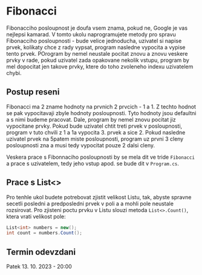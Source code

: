 # Fibonacci
Fibonacciho posloupnost je doufa vsem znama, pokud ne, Google je vas nejlepsi kamarad. V tomto ukolu naprogramujete metody pro spravu Fibonacciho posloupnosti - bude velice jednoducha, uzivatel si napise prvek, kolikaty chce z rady vypsat, program nasledne vypocita a vypise tento prvek. POrogram by nemel neustale pocitat znovu a znovu veskere prvky v rade, pokud uzivatel zada opakovane nekolik vstupu, program by mel dopocitat jen takove prvky, ktere do toho zvoleneho indexu uzivatelem chybi.

## Postup reseni
Fibonacci ma 2 zname hodnoty na prvnich 2 prvcich - 1 a 1. Z techto hodnot se pak vypocitavaji zbyle hodnoty posloupnosti. Tyto hodnoty jsou defaultni a s nimi budeme pracovat. Dale, program by nemel znovu pocitat jiz vypocitane prvky. Pokud bude uzivatel chtit treti prvek v posloupnosti, program v tuto chvili z 1 a 1a vypocita 3. prvek a sice 2. Pokud nasledne uzivatel prvek na 5patem miste posloupnosti, program uz prvni 3 cleny posloupnosti zna a musi tedy vypocitat pouze 2 dalsi cleny.

Veskera prace s Fibonnaciho posloupnosti by se mela dit ve tride `Fibonacci` a prace s uzivatelem, tedy jeho vstup apod. se bude dit v `Program.cs`. 

## Prace s List<>
Pro tenhle ukol budete potrebovat zjistit velikost Listu, tak, abyste spravne secetli posledni a predposledni prvek v poli a a mohli pole neustale rozsirovat. Pro zjisteni poctu prvku v Listu slouzi metoda `List<>.Count()`, ktera vrati velikost pole:
```cs
List<int> numbers = new();
int count = numbers.Count();
```

## Termin odevzdani
Patek 13. 10. 2023 - 20:00
